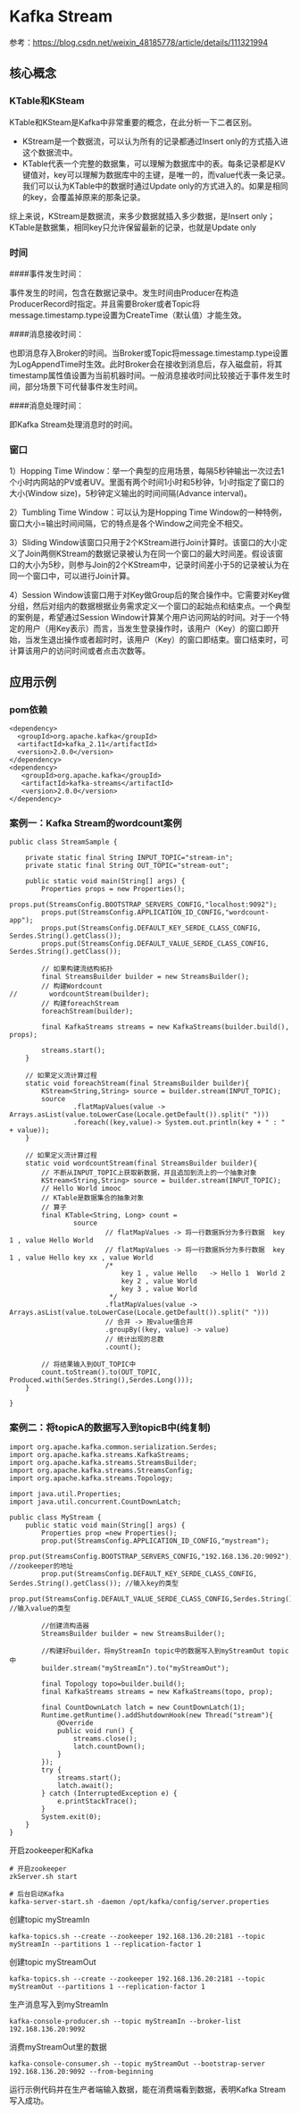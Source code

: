 # Kafka Stream

参考：https://blog.csdn.net/weixin_48185778/article/details/111321994

## 核心概念

### KTable和KSteam


KTable和KSteam是Kafka中非常重要的概念，在此分析一下二者区别。

* KStream是一个数据流，可以认为所有的记录都通过Insert only的方式插入进这个数据流中。
* KTable代表一个完整的数据集，可以理解为数据库中的表。每条记录都是KV键值对，key可以理解为数据库中的主键，是唯一的，而value代表一条记录。我们可以认为KTable中的数据时通过Update only的方式进入的。如果是相同的key，会覆盖掉原来的那条记录。

综上来说，KStream是数据流，来多少数据就插入多少数据，是Insert only；KTable是数据集，相同key只允许保留最新的记录，也就是Update only

### 时间

####事件发生时间：

事件发生的时间，包含在数据记录中。发生时间由Producer在构造ProducerRecord时指定。并且需要Broker或者Topic将message.timestamp.type设置为CreateTime（默认值）才能生效。

####消息接收时间：

也即消息存入Broker的时间。当Broker或Topic将message.timestamp.type设置为LogAppendTime时生效。此时Broker会在接收到消息后，存入磁盘前，将其timestamp属性值设置为当前机器时间。一般消息接收时间比较接近于事件发生时间，部分场景下可代替事件发生时间。

####消息处理时间：

即Kafka Stream处理消息时的时间。


### 窗口

1）Hopping Time Window：举一个典型的应用场景，每隔5秒钟输出一次过去1个小时内网站的PV或者UV。里面有两个时间1小时和5秒钟，1小时指定了窗口的大小(Window size)，5秒钟定义输出的时间间隔(Advance interval)。

2）Tumbling Time Window：可以认为是Hopping Time Window的一种特例，窗口大小=输出时间间隔，它的特点是各个Window之间完全不相交。

3）Sliding Window该窗口只用于2个KStream进行Join计算时。该窗口的大小定义了Join两侧KStream的数据记录被认为在同一个窗口的最大时间差。假设该窗口的大小为5秒，则参与Join的2个KStream中，记录时间差小于5的记录被认为在同一个窗口中，可以进行Join计算。

4）Session Window该窗口用于对Key做Group后的聚合操作中。它需要对Key做分组，然后对组内的数据根据业务需求定义一个窗口的起始点和结束点。一个典型的案例是，希望通过Session Window计算某个用户访问网站的时间。对于一个特定的用户（用Key表示）而言，当发生登录操作时，该用户（Key）的窗口即开始，当发生退出操作或者超时时，该用户（Key）的窗口即结束。窗口结束时，可计算该用户的访问时间或者点击次数等。


## 应用示例

### pom依赖

	<dependency>
	  <groupId>org.apache.kafka</groupId>
	  <artifactId>kafka_2.11</artifactId>
	  <version>2.0.0</version>
	</dependency>
	<dependency>
	   <groupId>org.apache.kafka</groupId>
	   <artifactId>kafka-streams</artifactId>
	   <version>2.0.0</version>
	</dependency>


### 案例一：Kafka Stream的wordcount案例


	public class StreamSample {
	 
	    private static final String INPUT_TOPIC="stream-in";
	    private static final String OUT_TOPIC="stream-out";
	 
	    public static void main(String[] args) {
	        Properties props = new Properties();
	        props.put(StreamsConfig.BOOTSTRAP_SERVERS_CONFIG,"localhost:9092");
	        props.put(StreamsConfig.APPLICATION_ID_CONFIG,"wordcount-app");
	        props.put(StreamsConfig.DEFAULT_KEY_SERDE_CLASS_CONFIG, Serdes.String().getClass());
	        props.put(StreamsConfig.DEFAULT_VALUE_SERDE_CLASS_CONFIG, Serdes.String().getClass());
	 
	        // 如果构建流结构拓扑
	        final StreamsBuilder builder = new StreamsBuilder();
	        // 构建Wordcount
	//        wordcountStream(builder);
	        // 构建foreachStream
	        foreachStream(builder);
	 
	        final KafkaStreams streams = new KafkaStreams(builder.build(), props);
	 
	        streams.start();
	    }
	 
	    // 如果定义流计算过程
	    static void foreachStream(final StreamsBuilder builder){
	        KStream<String,String> source = builder.stream(INPUT_TOPIC);
	        source
	                .flatMapValues(value -> Arrays.asList(value.toLowerCase(Locale.getDefault()).split(" ")))
	                .foreach((key,value)-> System.out.println(key + " : " + value));
	    }
	 
	    // 如果定义流计算过程
	    static void wordcountStream(final StreamsBuilder builder){
	        // 不断从INPUT_TOPIC上获取新数据，并且追加到流上的一个抽象对象
	        KStream<String,String> source = builder.stream(INPUT_TOPIC);
	        // Hello World imooc
	        // KTable是数据集合的抽象对象
	        // 算子
	        final KTable<String, Long> count =
	                source
	                        // flatMapValues -> 将一行数据拆分为多行数据  key 1 , value Hello World
	                        // flatMapValues -> 将一行数据拆分为多行数据  key 1 , value Hello key xx , value World
	                        /*
	                            key 1 , value Hello   -> Hello 1  World 2
	                            key 2 , value World
	                            key 3 , value World
	                         */
	                        .flatMapValues(value -> Arrays.asList(value.toLowerCase(Locale.getDefault()).split(" ")))
	                        // 合并 -> 按value值合并
	                        .groupBy((key, value) -> value)
	                        // 统计出现的总数
	                        .count();
	 
	        // 将结果输入到OUT_TOPIC中
	        count.toStream().to(OUT_TOPIC, Produced.with(Serdes.String(),Serdes.Long()));
	    }
	 
	}

### 案例二：将topicA的数据写入到topicB中(纯复制)

	import org.apache.kafka.common.serialization.Serdes;
	import org.apache.kafka.streams.KafkaStreams;
	import org.apache.kafka.streams.StreamsBuilder;
	import org.apache.kafka.streams.StreamsConfig;
	import org.apache.kafka.streams.Topology;
	
	import java.util.Properties;
	import java.util.concurrent.CountDownLatch;
	
	public class MyStream {
	    public static void main(String[] args) {
	        Properties prop =new Properties();
	        prop.put(StreamsConfig.APPLICATION_ID_CONFIG,"mystream");  
	        prop.put(StreamsConfig.BOOTSTRAP_SERVERS_CONFIG,"192.168.136.20:9092"); //zookeeper的地址
	        prop.put(StreamsConfig.DEFAULT_KEY_SERDE_CLASS_CONFIG, Serdes.String().getClass()); //输入key的类型
	        prop.put(StreamsConfig.DEFAULT_VALUE_SERDE_CLASS_CONFIG,Serdes.String().getClass());  //输入value的类型
	
	        //创建流构造器
	        StreamsBuilder builder = new StreamsBuilder();
	
	        //构建好builder，将myStreamIn topic中的数据写入到myStreamOut topic中
	        builder.stream("myStreamIn").to("myStreamOut");
	
	        final Topology topo=builder.build();
	        final KafkaStreams streams = new KafkaStreams(topo, prop);
	
	        final CountDownLatch latch = new CountDownLatch(1);
	        Runtime.getRuntime().addShutdownHook(new Thread("stream"){
	            @Override
	            public void run() {
	                streams.close();
	                latch.countDown();
	            }
	        });
	        try {
	            streams.start();
	            latch.await();
	        } catch (InterruptedException e) {
	            e.printStackTrace();
	        }
	        System.exit(0);
	    }
	}
	
开启zookeeper和Kafka

	# 开启zookeeper
	zkServer.sh start
	
	# 后台启动Kafka
	kafka-server-start.sh -daemon /opt/kafka/config/server.properties

创建topic myStreamIn

	kafka-topics.sh --create --zookeeper 192.168.136.20:2181 --topic myStreamIn --partitions 1 --replication-factor 1	
创建topic myStreamOut

	kafka-topics.sh --create --zookeeper 192.168.136.20:2181 --topic myStreamOut --partitions 1 --replication-factor 1

生产消息写入到myStreamIn

	kafka-console-producer.sh --topic myStreamIn --broker-list 192.168.136.20:9092

消费myStreamOut里的数据

	kafka-console-consumer.sh --topic myStreamOut --bootstrap-server 192.168.136.20:9092 --from-beginning

运行示例代码并在生产者端输入数据，能在消费端看到数据，表明Kafka Stream写入成功。


